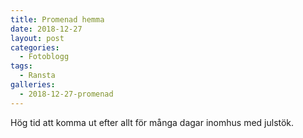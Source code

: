```yaml
---
title: Promenad hemma
date: 2018-12-27
layout: post
categories:
  - Fotoblogg
tags:
  - Ransta
galleries:
  - 2018-12-27-promenad
---
```


Hög tid att komma ut efter allt för många dagar inomhus med julstök.
